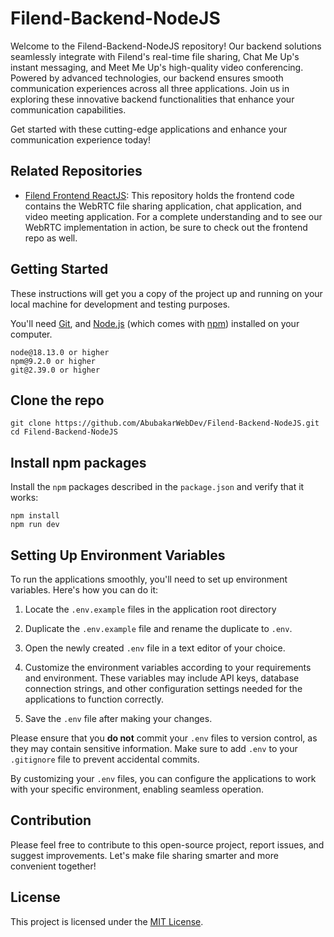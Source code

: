 # Filend-Backend-NodeJS

Welcome to the Filend-Backend-NodeJS repository!
Our backend solutions seamlessly integrate with Filend's real-time file sharing, Chat Me Up's instant messaging, and Meet Me Up's high-quality video conferencing. Powered by advanced technologies, our backend ensures smooth communication experiences across all three applications. Join us in exploring these innovative backend functionalities that enhance your communication capabilities.

Get started with these cutting-edge applications and enhance your communication experience today!


## Related Repositories
- [Filend Frontend ReactJS](https://github.com/AbubakarWebDev/Filend-Frontend-ReactJS): This repository holds the frontend code contains the WebRTC file sharing application, chat application, and video meeting application. For a complete understanding and to see our WebRTC implementation in action, be sure to check out the frontend repo as well.


## Getting Started

These instructions will get you a copy of the project up and running on your local machine for development and testing purposes.

You'll need [Git](https://git-scm.com), and [Node.js](https://nodejs.org/en/download/) (which comes with [npm](http://npmjs.com)) installed on your computer.

```
node@18.13.0 or higher
npm@9.2.0 or higher
git@2.39.0 or higher
```

## Clone the repo

```shell
git clone https://github.com/AbubakarWebDev/Filend-Backend-NodeJS.git
cd Filend-Backend-NodeJS
```

## Install npm packages

Install the `npm` packages described in the `package.json` and verify that it works:

```shell
npm install
npm run dev
```


## Setting Up Environment Variables

To run the applications smoothly, you'll need to set up environment variables. Here's how you can do it:

1. Locate the `.env.example` files in the application root directory

2. Duplicate the `.env.example` file and rename the duplicate to `.env`.

3. Open the newly created `.env` file in a text editor of your choice.

4. Customize the environment variables according to your requirements and environment. These variables may include API keys, database connection strings, and other configuration settings needed for the applications to function correctly.

5. Save the `.env` file after making your changes.

Please ensure that you **do not** commit your `.env` files to version control, as they may contain sensitive information. Make sure to add `.env` to your `.gitignore` file to prevent accidental commits.

By customizing your `.env` files, you can configure the applications to work with your specific environment, enabling seamless operation.


## Contribution

Please feel free to contribute to this open-source project, report issues, and suggest improvements. Let's make file sharing smarter and more convenient together!


## License

This project is licensed under the [MIT License](LICENSE).